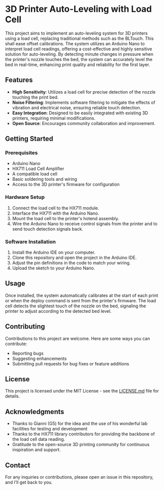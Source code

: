 # 3D Printer Auto-Leveling with Load Cell

This project aims to implement an auto-leveling system for 3D printers using a load cell, replacing traditional methods such as the BLTouch. This shall ease offset calibrations. The system utilizes an Arduino Nano to interpret load cell readings, offering a cost-effective and highly sensitive solution for auto-leveling. By detecting minute changes in pressure when the printer's nozzle touches the bed, the system can accurately level the bed in real-time, enhancing print quality and reliability for the first layer.

## Features

- **High Sensitivity**: Utilizes a load cell for precise detection of the nozzle touching the print bed.
- **Noise Filtering**: Implements software filtering to mitigate the effects of vibration and electrical noise, ensuring reliable touch detection.
- **Easy Integration**: Designed to be easily integrated with existing 3D printers, requiring minimal modifications.
- **Open Source**: Encourages community collaboration and improvement.

## Getting Started

### Prerequisites

- Arduino Nano
- HX711 Load Cell Amplifier
- A compatible load cell
- Basic soldering tools and wiring
- Access to the 3D printer's firmware for configuration

### Hardware Setup

1. Connect the load cell to the HX711 module.
2. Interface the HX711 with the Arduino Nano.
3. Mount the load cell to the printer's hotend assembly.
4. Wire the Arduino Nano to receive control signals from the printer and to send touch detection signals back.

### Software Installation

1. Install the Arduino IDE on your computer.
2. Clone this repository and open the project in the Arduino IDE.
3. Adjust the pin definitions in the code to match your wiring.
4. Upload the sketch to your Arduino Nano.

## Usage

Once installed, the system automatically calibrates at the start of each print or when the deploy command is sent from the printer's firmware. The load cell detects the slightest touch of the nozzle on the bed, signaling the printer to adjust according to the detected bed level.

## Contributing

Contributions to this project are welcome. Here are some ways you can contribute:

- Reporting bugs
- Suggesting enhancements
- Submitting pull requests for bug fixes or feature additions

## License

This project is licensed under the MIT License - see the [LICENSE.md](LICENSE.md) file for details.

## Acknowledgments

- Thanks to Gianni (G5) for the idea and the use of his wonderful lab facilities for testing and development
- Thanks to the HX711 library contributors for providing the backbone of the load cell data reading.
- Gratitude to the open-source 3D printing community for continuous inspiration and support.

## Contact

For any inquiries or contributions, please open an issue in this repository, and I'll get back to you.
